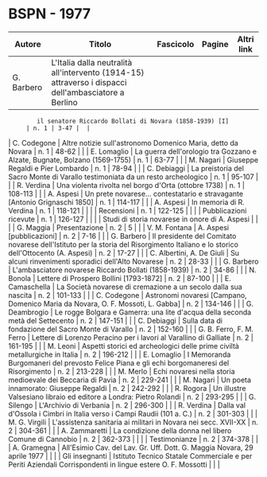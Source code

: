 # BSPN - 1977

| Autore     | Titolo                                                                                               | Fascicolo | Pagine | Altri link |
|------------|------------------------------------------------------------------------------------------------------|-----------|--------|------------|
| G. Barbero | L'Italia dalla neutralità all'intervento (1914-15) attraverso i dispacci dell'ambasciatore a Berlino 

            il senatore Riccardo Bollati di Novara (1858-1939) [I]
         | n. 1 | 3-47 |  |

| C. Codegone | Altre notizie sull'astronomo Domenico Maria, detto da Novara | n. 1 | 48-62 | |
| E. Lomaglio | La guerra dell'orologio tra Gozzano e Alzate, Bugnate, Bolzano (1569-1755) | n. 1 | 63-77 | |
| M. Nagari | Giuseppe Regaldi e Pier Lombardo | n. 1 | 78-94 | |
| C. Debiaggi | La preistoria del Sacro Monte di Varallo testimoniata da un resto archeologico | n. 1 | 95-107 | |
| R. Verdina | Una violenta rivolta nel borgo d'Orta (ottobre 1738) | n. 1 | 108-113 | |
| A. Aspesi | Un prete novarese... contestatario e stravagante [Antonio Grignaschi 1850] | n. 1 | 114-117 | |
| A. Aspesi | In memoria di R. Verdina | n. 1 | 118-121 | |
| | Recensioni | n. 1 | 122-125 | |
| | Pubblicazioni ricevute | n. 1 | 126-127 | |
| | Studi di storia novarese in onore di A. Aspesi | | |
| G. Maggia | Presentazione | n. 2 | 5 | |
| V. M. Fontana | A. Aspesi [pubblicazioni] | n. 2 | 7-16 | |
| G. Barbero | Il presidente del Comitato novarese dell'Istituto per la storia del Risorgimento Italiano e lo storico
dell'Ottocento (A. Aspesi)
| n. 2 | 17-27 | |
| C. Albertini, A. De Giuli | Su alcuni rinvenimenti sporadici dell'Alto Novarese | n. 2 | 28-33 | |
| G. Barbero | L'ambasciatore novarese Riccardo Bollati (1858-1939) | n. 2 | 34-86 | |
| N. Bonola | Lettere di Prospero Bollini [1793-1872] | n. 2 | 87-100 | |
| E. Camaschella | La Società novarese di cremazione a un secolo dalla sua nascita | n. 2 | 101-133 | |
| C. Codegone | Astronomi novaresi [Campano, Domenico Maria da Novara, O. F. Mossoti, L. Gabba] | n. 2 | 134-146 | |
| G. Deambrogio | Le rogge Bolgara e Gamerra: una lite d'acqua della seconda metà del Settecento | n. 2 | 147-151 | |
| C. Debiaggi | Sulla data di fondazione del Sacro Monte di Varallo | n. 2 | 152-160 | |
| G. B. Ferro, F. M. Ferro | Lettere di Lorenzo Peracino per i lavori al Varallino di Galliate | n. 2 | 161-195 | |
| M. Leoni | Aspetti storici ed archeologici delle prime civiltà metallurgiche in Italia | n. 2 | 196-212 | |
| E. Lomaglio | I Memoranda Burgomaneri del prevosto Felice Piana e gli echi borgomaneresi del Risorgimento | n. 2 | 213-228 | |
| M. Merlo | Echi novaresi nella storia medioevale dei Beccaria di Pavia | n. 2 | 229-241 | |
| M. Nagari | Un poeta innamorato: Giuseppe Regaldi | n. 2 | 242-292 | |
| R. Rogora | Un illustre Valsesiano libraio ed editore a Londra: Pietro Rolandi | n. 2 | 293-295 | |
| G. Silengo | L'Archivio di Verbania | n. 2 | 296-300 | |
| R. Verdina | Dalla val d'Ossola i Cimbri in Italia verso i Campi Raudii (101 a. C.) | n. 2 | 301-303 | |
| M. G. Virgili | L'assistenza sanitaria ai militari in Novara nei secc. XVII-XX | n. 2 | 304-361 | |
| A. Zammaretti | La condizione della donna nel libero Comune di Cannobio | n. 2 | 362-373 | |
| | Testimonianze | n. 2 | 374-378 | |
| A. Gramegna | All'Esimio Cav. del Lav. Gr. Uff. Dott. G. Maggia Novara, 29 aprile 1977 | | |
| Gli insegnanti | Istituto Tecnico Statale Commerciale e per Periti Aziendali Corrispondenti in lingue estere O. F.
Mossotti
| | |

